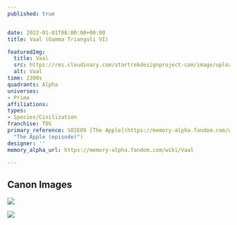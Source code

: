 ```yaml
---
published: true


date: 2022-01-01T08:00:00+00:00
title: Vaal (Gamma Trianguli VI)

featuredImg:
  title: Vaal
  src: https://res.cloudinary.com/startrekdesignproject-com/image/upload/v1643240849/Vaal.png
  alt: Vaal
time: 2200s
quadrants: Alpha
universes:
- Prime
affiliations:
types:
- Species/Civilization
franchise: TOS
primary_reference: S02E09 [The Apple](https://memory-alpha.fandom.com/wiki/The_Apple_(episode)
  "The Apple (episode)")
designer: ''
memory_alpha_url: https://memory-alpha.fandom.com/wiki/Vaal

---
```

## Canon Images

![](https://res.cloudinary.com/startrekdesignproject-com/image/upload/v1643240848/_035.jpg)

![](https://res.cloudinary.com/startrekdesignproject-com/image/upload/v1643240848/_029.jpg)